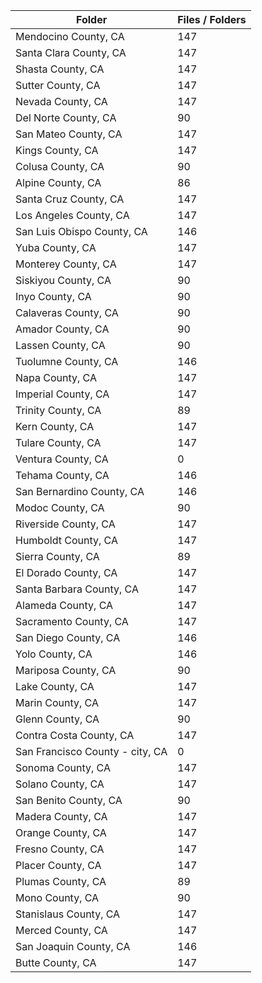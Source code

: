 | Folder                          |   Files / Folders |
|---------------------------------|-------------------|
| Mendocino County, CA            |               147 |
| Santa Clara County, CA          |               147 |
| Shasta County, CA               |               147 |
| Sutter County, CA               |               147 |
| Nevada County, CA               |               147 |
| Del Norte County, CA            |                90 |
| San Mateo County, CA            |               147 |
| Kings County, CA                |               147 |
| Colusa County, CA               |                90 |
| Alpine County, CA               |                86 |
| Santa Cruz County, CA           |               147 |
| Los Angeles County, CA          |               147 |
| San Luis Obispo County, CA      |               146 |
| Yuba County, CA                 |               147 |
| Monterey County, CA             |               147 |
| Siskiyou County, CA             |                90 |
| Inyo County, CA                 |                90 |
| Calaveras County, CA            |                90 |
| Amador County, CA               |                90 |
| Lassen County, CA               |                90 |
| Tuolumne County, CA             |               146 |
| Napa County, CA                 |               147 |
| Imperial County, CA             |               147 |
| Trinity County, CA              |                89 |
| Kern County, CA                 |               147 |
| Tulare County, CA               |               147 |
| Ventura County, CA              |                 0 |
| Tehama County, CA               |               146 |
| San Bernardino County, CA       |               146 |
| Modoc County, CA                |                90 |
| Riverside County, CA            |               147 |
| Humboldt County, CA             |               147 |
| Sierra County, CA               |                89 |
| El Dorado County, CA            |               147 |
| Santa Barbara County, CA        |               147 |
| Alameda County, CA              |               147 |
| Sacramento County, CA           |               147 |
| San Diego County, CA            |               146 |
| Yolo County, CA                 |               146 |
| Mariposa County, CA             |                90 |
| Lake County, CA                 |               147 |
| Marin County, CA                |               147 |
| Glenn County, CA                |                90 |
| Contra Costa County, CA         |               147 |
| San Francisco County - city, CA |                 0 |
| Sonoma County, CA               |               147 |
| Solano County, CA               |               147 |
| San Benito County, CA           |                90 |
| Madera County, CA               |               147 |
| Orange County, CA               |               147 |
| Fresno County, CA               |               147 |
| Placer County, CA               |               147 |
| Plumas County, CA               |                89 |
| Mono County, CA                 |                90 |
| Stanislaus County, CA           |               147 |
| Merced County, CA               |               147 |
| San Joaquin County, CA          |               146 |
| Butte County, CA                |               147 |